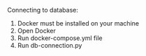 
Connecting to database:
1. Docker must be installed on your machine
2. Open Docker
2. Run docker-compose.yml file
3. Run db-connection.py